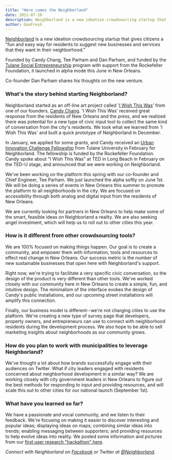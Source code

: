 ```yaml
---
title: "Here comes the Neighborland"
date: 2011-07-26
description: Neighborland is a new ideation crowdsourcing startup that gives citizens a "fun and easy way for residents to suggest new businesses and services that they want in their neighborhood."
author: GovFresh
---
```




<a href="http://neighborland.org">Neighborland</a> is a new ideation crowdsourcing startup that gives citizens a "fun and easy way for residents to suggest new businesses and services that they want in their neighborhood." 

Founded by Candy Chang, Tee Parham and Dan Parham, and funded by the <a href="http://tulane.edu/socialentrepreneurship/about.cfm">Tulane Social Entrepreneurship</a> program with support from the Rockefeller Foundation, it launched in alpha mode this June in New Orleans. 

Co-founder Dan Parham shares his thoughts on the new venture.

<h3>What's the story behind starting Neighborland?</h3>

Neighborland started as an off-line art project called '<a href="http://candychang.com/i-wish-this-was/">I Wish This Was</a>' from one of our founders, <a href="http://www.candychang.com/">Candy Chang</a>. 'I Wish This Was' received great response from the residents of New Orleans and the press, and we realized there was potential for a new type of civic input tool to collect the same kind of conversation from the city's residents. We took what we learned from 'I Wish This Was' and built a quick prototype of Neighborland in December. 

In January, we applied for some grants, and Candy received an <a href="http://tulane.edu/socialentrepreneurship/urban-innovation-challenge.cfm">Urban Innovation Challenge Fellowship</a> from Tulane University in February for Neighborland. The fellowship is funded by the Rockefeller Foundation. Candy spoke about "I Wish This Was" at TED in Long Beach in February on the TED-U stage, and announced that we were working on Neighborland.

We've been working on the platform this spring with our co-founder and Chief Engineer, Tee Parham. We just launched the alpha softly on June 1st. We will be doing a series of events in New Orleans this summer to promote the platform to all neighborhoods in the city. We are focused on accessibility through both analog and digital input from the residents of New Orleans.

We are currently looking for partners in New Orleans to help make some of the smart, feasible ideas on Neighborland a reality. We are also seeking angel investment, which will help us to roll out to other cities this year.

<h3>How is it different from other crowdsourcing tools?</h3>

We are 100% focused on making things happen. Our goal is to create a community, and empower them with information, tools and resources to effect real change in New Orleans. Our success metric is the number of new sustainable businesses that open here with Neighborland's support.

Right now, we're trying to facilitate a very specific civic conversation, so the design of the product is very different than other tools. We've worked closely with our community here in New Orleans to create a simple, fun, and intuitive design. The minimalism of the interface evokes the design of Candy's public installations, and our upcoming street installations will amplify this connection.

Finally, our business model is different--we're not charging cities to use the platform. We're creating a new type of survey page that developers, property owners, and entrepreneurs can use to connect with neighborhood residents during the development process. We also hope to be able to sell marketing insights about neighborhoods as our community grows.

<h3>How do you plan to work with municipalities to leverage Neighborland?</h3>

We've thought a lot about how brands successfully engage with their audiences on Twitter. What if city leaders engaged with residents concerned about neighborhood development in a similar way? We are working closely with city government leaders in New Orleans to figure out the best methods for responding to input and providing resources, and will scale this out to other cities for our national launch (September 1st). 

<h3>What have you learned so far?</h3>

We have a passionate and vocal community, and we listen to their feedback. We're focusing on making it easier to discover interesting and popular ideas; displaying ideas on maps; combining similar ideas into trends; enabling messaging between supporters; and providing resources to help evolve ideas into reality. We posted some information and pictures from our <a href="http://handbook.neighborland.org/what-we-learned-from-the-hackathon/">first user research "hackathon" here</a>.

<em>Connect with Neighborland on <a href="http://www.facebook.com/pages/Neighborland/125063947566386">Facebook</a> or Twitter at <a href="http://twitter.com/Neighborland">@Neighborland</a>.</em>
